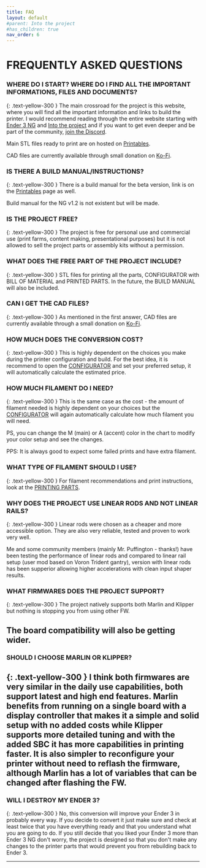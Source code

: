 ```yaml
---
title: FAQ
layout: default
#parent: Into the project
#has_children: true
nav_order: 6
---
```

# FREQUENTLY ASKED QUESTIONS

### WHERE DO I START? WHERE DO I FIND ALL THE IMPORTANT INFORMATIONS, FILES AND DOCUMENTS?
{: .text-yellow-300 }
The main crossroad for the project is this website, where you will find all the important information and links to build the printer.
I would recommend reading through the entire website starting with [Ender 3 NG] and [Into the project] and if you want to get even deeper and be part of the community, [join the Discord].

Main STL files ready to print are on hosted on [Printables].

CAD files are currently available through small donation on [Ko-Fi].

### IS THERE A BUILD MANUAL/INSTRUCTIONS?
{: .text-yellow-300 }
There is a build manual for the beta version, link is on the [Printables] page as well.

Build manual for the NG v1.2 is not existent but will be made.

### IS THE PROJECT FREE?
{: .text-yellow-300 }
The project is free for personal use and commercial use (print farms, content making, presentational purposes) but it is not allowed to sell the project parts or assembly kits without a permission.

### WHAT DOES THE FREE PART OF THE PROJECT INCLUDE?
{: .text-yellow-300 }
STL files for printing all the parts, CONFIGURATOR with BILL OF MATERIAL and PRINTED PARTS. In the future, the BUILD MANUAL will also be included.

### CAN I GET THE CAD FILES?
{: .text-yellow-300 }
As mentioned in the first answer, CAD files are currently available through a small donation on [Ko-Fi].

### HOW MUCH DOES THE CONVERSION COST?
{: .text-yellow-300 }
This is highly dependent on the choices you make during the printer configuration and build. For the best idea, it is recommend to open the [CONFIGURATOR] and set your preferred setup, it will automatically calculate the estimated price.

### HOW MUCH FILAMENT DO I NEED?
{: .text-yellow-300 }
This is the same case as the cost - the amount of filament needed is highly dependent on your choices but the [CONFIGURATOR] will again automatically calculate how much filament you will need.

PS, you can change the M (main) or A (accent) color in the chart to modify your color setup and see the changes.

PPS: It is always good to expect some failed prints and have extra filament.

### WHAT TYPE OF FILAMENT SHOULD I USE?
{: .text-yellow-300 }
For filament recommendations and print instructions, look at the [PRINTING PARTS].

### WHY DOES THE PROJECT USE LINEAR RODS AND NOT LINEAR RAILS?
{: .text-yellow-300 }
Linear rods were chosen as a cheaper and more accessible option. They are also very reliable, tested and proven to work very well.

Me and some community members (mainly Mr. Puffington - thanks!) have been testing the performance of linear rods and compared to linear rail setup (user mod based on Voron Trident gantry), version with linear rods has been supperior allowing higher accelerations with clean input shaper results.

### WHAT FIRMWARES DOES THE PROJECT SUPPORT?
{: .text-yellow-300 }
The project natively supports both Marlin and Klipper but nothing is stopping you from using other FW.

The board compatibility will also be getting wider.
---
### SHOULD I CHOOSE MARLIN OR KLIPPER?
{: .text-yellow-300 }
I think both firmwares are very similar in the daily use capabilities, both support latest and high end features. Marlin benefits from running on a single board with a display controller that makes it a simple and solid setup with no added costs while Klipper supports more detailed tuning and with the added SBC it has more capabilities in printing faster. It is also simpler to reconfigure your printer without need to reflash the firmware, although Marlin has a lot of variables that can be changed after flashing the FW.
---
### WILL I DESTROY MY ENDER 3?
{: .text-yellow-300 }
No, this conversion will improve your Ender 3 in probably every way. If you decide to convert it just make sure and check at least twice that you have everything ready and that you understand what you are going to do. If you still decide that you liked your Ender 3 more than Ender 3 NG don't worry, the project is designed so that you don't make any changes to the printer parts that would prevent you from rebuilding back to Ender 3.

---
[Ender 3 NG]: https://rh3d.github.io/E3NG_docs/
[Into the project]: https://rh3d.github.io/E3NG_docs/into.html
[join the Discord]: https://discord.com/invite/Zkvu6uu2AR
[Printables]: https://www.printables.com/en/model/469280
[Ko-Fi]: https://ko-fi.com/rh3dcz
[CONFIGURATOR]: https://rh3d.github.io/E3NG_docs/into.html
[PRINTING PARTS]: https://rh3d.github.io/E3NG_docs/printing.html
